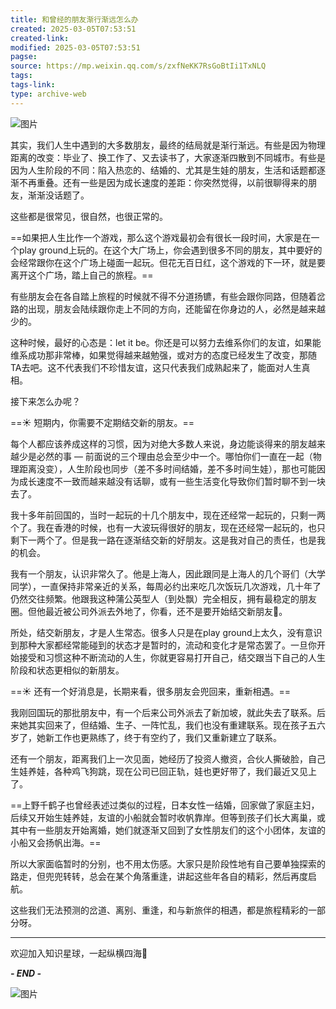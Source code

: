 ```yaml
---
title: 和曾经的朋友渐行渐远怎么办
created: 2025-03-05T07:53:51
created-link: 
modified: 2025-03-05T07:53:51
pagse: 
source: https://mp.weixin.qq.com/s/zxfNeKK7RsGoBtIi1TxNLQ
tags: 
tags-link: 
type: archive-web
---
```

![图片](https://mmbiz.qpic.cn/sz_mmbiz_jpg/0cUXVW5jAqFz2nCFxiaAibic1KqG9odyB73NBxtLW3ZOqsGyAboEgAwcm1usibO4zic3M1KuAMbYWN2owomApfz3hhA/640?wx_fmt=jpeg&tp=webp&wxfrom=5&wx_lazy=1&wx_co=1)

其实，我们人生中遇到的大多数朋友，最终的结局就是渐行渐远。有些是因为物理距离的改变：毕业了、换工作了、又去读书了，大家逐渐四散到不同城市。有些是因为人生阶段的不同：陷入热恋的、结婚的、尤其是生娃的朋友，生活和话题都逐渐不再重叠。还有一些是因为成长速度的差距：你突然觉得，以前很聊得来的朋友，渐渐没话题了。

这些都是很常见，很自然，也很正常的。

==如果把人生比作一个游戏，那么这个游戏最初会有很长一段时间，大家是在一个play ground上玩的。在这个大广场上，你会遇到很多不同的朋友，其中要好的会经常跟你在这个广场上碰面一起玩。但花无百日红，这个游戏的下一环，就是要离开这个广场，踏上自己的旅程。==

有些朋友会在各自踏上旅程的时候就不得不分道扬镳，有些会跟你同路，但随着岔路的出现，朋友会陆续跟你走上不同的方向，还能留在你身边的人，必然是越来越少的。

这种时候，最好的心态是：let it be。你还是可以努力去维系你们的友谊，如果能维系成功那非常棒，如果觉得越来越勉强，或对方的态度已经发生了改变，那随TA去吧。这不代表我们不珍惜友谊，这只代表我们成熟起来了，能面对人生真相。

接下来怎么办呢？

==☀️ 短期内，你需要不定期结交新的朋友。==

每个人都应该养成这样的习惯，因为对绝大多数人来说，身边能谈得来的朋友越来越少是必然的事 — 前面说的三个理由总会至少中一个。哪怕你们一直在一起（物理距离没变），人生阶段也同步（差不多时间结婚，差不多时间生娃），那也可能因为成长速度不一致而越来越没有话聊，或有一些生活变化导致你们暂时聊不到一块去了。

我十多年前回国的，当时一起玩的十几个朋友中，现在还经常一起玩的，只剩一两个了。我在香港的时候，也有一大波玩得很好的朋友，现在还经常一起玩的，也只剩下一两个了。但是我一路在逐渐结交新的好朋友。这是我对自己的责任，也是我的机会。

我有一个朋友，认识非常久了。他是上海人，因此跟同是上海人的几个哥们（大学同学），一直保持非常亲近的关系，每周必约出来吃几次饭玩几次游戏，几十年了仍然交往频繁。他跟我这种蒲公英型人（到处飘）完全相反，拥有最稳定的朋友圈。但他最近被公司外派去外地了，你看，还不是要开始结交新朋友🤭。

所处，结交新朋友，才是人生常态。很多人只是在play ground上太久，没有意识到那种大家都经常能碰到的状态才是暂时的，流动和变化才是常态罢了。一旦你开始接受和习惯这种不断流动的人生，你就更容易打开自己，结交跟当下自己的人生阶段和状态更相似的新朋友。

==☀️ 还有一个好消息是，长期来看，很多朋友会兜回来，重新相遇。==

我刚回国玩的那批朋友中，有一个后来公司外派去了新加坡，就此失去了联系。后来她其实回来了，但结婚、生子、一阵忙乱，我们也没有重建联系。现在孩子五六岁了，她新工作也更熟练了，终于有空约了，我们又重新建立了联系。

还有一个朋友，距离我们上一次见面，她经历了投资人撤资，合伙人撕破脸，自己生娃养娃，各种鸡飞狗跳，现在公司已回正轨，娃也更好带了，我们最近又见上了。

==上野千鹤子也曾经表述过类似的过程，日本女性一结婚，回家做了家庭主妇，后续又开始生娃养娃，友谊的小船就会暂时收帆靠岸。但等到孩子们长大离巢，或其中有一些朋友开始离婚，她们就逐渐又回到了女性朋友们的这个小团体，友谊的小船又会扬帆出海。==

所以大家面临暂时的分别，也不用太伤感。大家只是阶段性地有自己要单独探索的路走，但兜兜转转，总会在某个角落重逢，讲起这些年各自的精彩，然后再度启航。

这些我们无法预测的岔道、离别、重逢，和与新旅伴的相遇，都是旅程精彩的一部分呀。

---

  
欢迎加入知识星球，一起纵横四海🌊

***\- END -***

![图片](https://mp.weixin.qq.com/s/www.w3.org/2000/svg'%20xmlns:xlink='http://www.w3.org/1999/xlink'%3E%3Ctitle%3E%3C/title%3E%3Cg%20stroke='none'%20stroke-width='1'%20fill='none'%20fill-rule='evenodd'%20fill-opacity='0'%3E%3Cg%20transform='translate(-249.000000,%20-126.000000)'%20fill='%23FFFFFF'%3E%3Crect%20x='249'%20y='126'%20width='1'%20height='1'%3E%3C/rect%3E%3C/g%3E%3C/g%3E%3C/svg%3E)
